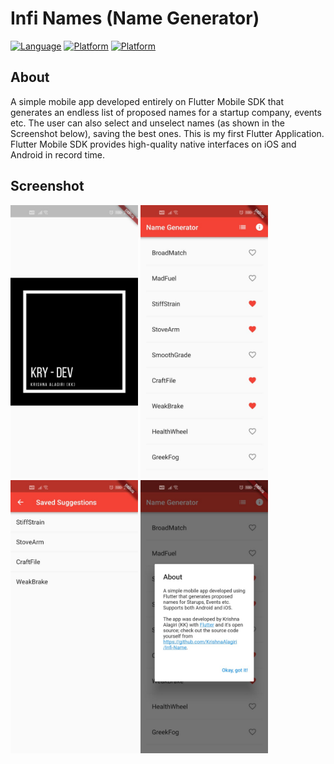 Infi Names (Name Generator)
=================================

[![Language](https://img.shields.io/badge/SDK-Flutter-blue.svg?style=flat)](https://www.flutter.dev)
[![Platform](https://img.shields.io/badge/Platform-iOS-orange.svg?style=flat)](https://github.com/KrishnaAlagiri)
[![Platform](https://img.shields.io/badge/Platform-Android-darkgreen.svg?style=flat)](https://github.com/KrishnaAlagiri)


## About
A simple mobile app developed entirely on Flutter Mobile SDK that generates an endless list of proposed names for a startup company, events etc. The user can also select and unselect names (as shown in the Screenshot below), saving the best ones. This is my first Flutter Application. Flutter Mobile SDK provides high-quality native interfaces on iOS and Android in record time.

## Screenshot
<img src="/docs/images/1.jpeg" width="204"/> <img src="/docs/images/2.jpeg" width="204"/>
<img src="/docs/images/3.jpeg" width="204"/> <img src="/docs/images/4.jpeg" width="204"/>
